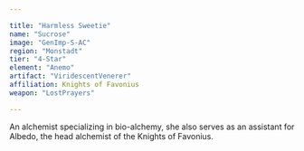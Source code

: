 ```yaml
---

title: "Harmless Sweetie"
name: "Sucrose"
image: "GenImp-S-AC"
region: "Monstadt"
tier: "4-Star"
element: "Anemo"
artifact: "ViridescentVenerer"
affiliation: Knights of Favonius
weapon: "LostPrayers"

---
```


An alchemist specializing in bio-alchemy, she also serves as an assistant for Albedo, the head alchemist of the Knights of Favonius.